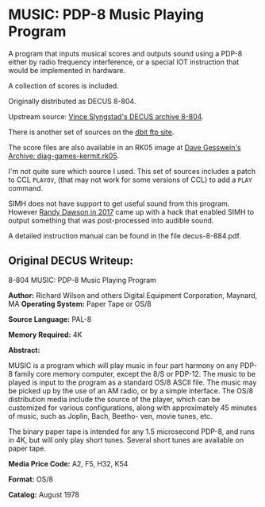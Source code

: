 #  MUSIC: PDP-8 Music Playing Program

A program that inputs musical scores and outputs sound using a PDP-8
either by radio frequency interference, or a special IOT instruction that
would be implemented in hardware.

A collection of scores is included.

Originally distributed as DECUS 8-804.

Upstream source: [Vince Slyngstad's DECUS archive 8-804][8-804].

There is another set of sources on the [dbit ftp site][dbit].

The score files are also available in an RK05 image at
[Dave Gesswein's Archive: diag-games-kermit.rk05][gesswein].

I'm not quite sure which source I used.  This set of sources includes a patch to CCL
`PLAYOV`, (that may not work for some versions of CCL) to add a `PLAY` command.

SIMH does not have support to get useful sound from this program.
However [Randy Dawson in 2017][dawson] came up with a hack that enabled SIMH to
output something that was post-processed into audible sound.

A detailed instruction manual can be found in the file decus-8-884.pdf.

## Original DECUS Writeup:

8-804 MUSIC: PDP-8 Music Playing Program

**Author:** Richard Wilson and others Digital Equipment Corporation, Maynard, MA
**Operating System:** Paper Tape or OS/8

**Source Language:** PAL-8

**Memory Required:** 4K

**Abstract:**

MUSIC is a program which will play music in four part
harmony on any PDP-8 family core memory computer, except the 8/S or
PDP-12. The music to be played is input to the program as a standard
OS/8 ASCII file. The music may be picked up by the use of an AM radio,
or by a simple interface. The OS/8 distribution media include the source
of the player, which can be customized for various configurations, along
with approximately 45 minutes of music, such as Joplin, Bach, Beetho-
ven, movie tunes, etc.

The binary paper tape is intended for any 1.5 microsecond PDP-8, and
runs in 4K, but will only play short tunes. Several short tunes are
available on paper tape.

**Media Price Code:** A2, F5, H32, K54

**Format:** OS/8

**Catalog:** August 1978

[8-804]: http://svn.so-much-stuff.com/svn/trunk/pdp8/src/decus/8-804
[gesswein]: ftp://ftp.pdp8online.com/images/os8/diag-games-kermit.rk05
[dbit]: ftp://ftp.dbit.com/pub/pdp8/nickel/music/music1/os8/
[dawson]: http://www.classiccmp.org/pipermail/cctech/2017-April/027526.html

